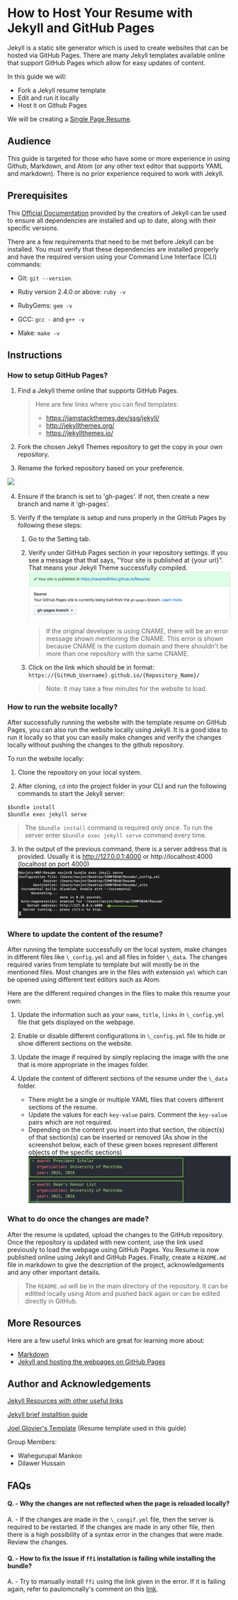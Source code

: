 # How to Host Your Resume with Jekyll and GitHub Pages

Jekyll is a static site generator which is used to create websites that can be hosted via GitHub Pages. There are many Jekyll templates available online that support GitHub Pages which allow for easy updates of content.

In this guide we will:
- Fork a Jekyll resume template
- Edit and run it locally
- Host it on Github Pages

We will be creating a [Single Page Resume](https://navjotsdhillon.github.io/Resume/).

## Audience

This guide is targeted for those who have some or more experience in using Github, Markdown, and Atom (or any other text editor that supports YAML and markdown). There is no prior experience required to work with Jekyll.

## Prerequisites

This [Official Documentation](https://jekyllrb.com/docs/installation/)  provided by the creators of Jekyll can be used to ensure all dependencies are installed and up to date, along with their specific versions.

There are a few requirements that need to be met before Jekyll can be installed. You must verify that these dependencies are  installed properly and have the required version using your Command Line Interface (CLI) commands:

  - Git: `git --version`.

  - Ruby version 2.4.0 or above: `ruby -v`

  - RubyGems: `gem -v`

  - GCC: `gcc -` and `g++ -v`

  - Make: `make -v`

## Instructions
### How to setup GitHub Pages?

1. Find a Jekyll theme online that supports GitHub Pages.
    > Here are few links where you can find templates:
    > - https://jamstackthemes.dev/ssg/jekyll/
    > - http://jekyllthemes.org/
    > - https://jekyllthemes.io/

2. Fork the chosen Jekyll Themes repository to get the copy in your own repository.

3. Rename the forked repository based on your preference.

![](https://github.com/NavjotSDhillon/Resume/blob/gh-pages/GitHub_Forking.gif?raw=true)

4. Ensure if the branch is set to 'gh-pages'. If not, then create a new branch and name it 'gh-pages'.

5. Verify if the template is setup and runs properly in the GitHub Pages by following these steps:

    1. Go to the Setting tab.

    2. Verify under GitHub Pages section in your repository settings. If you see a message that that says, "Your site is published at {your url}". That means your Jekyll Theme successfully compiled.
    ![Website URL](https://github.com/NavjotSDhillon/Resume/blob/gh-pages/Website_published.png?raw=true)

        > If the original developer is using CNAME, there will be an error message shown mentioning the CNAME. This error is shown because CNAME is the custom domain and there shouldn't be more than one repository with the same CNAME.  
    3. Click on the link which should be in format: `https://{GitHub_Username}.github.io/{Repository_Name}/`  
        > Note: It may take a few minutes for the website to load.

### How to run the website locally?
After successfully running the website with the template resume on GitHub Pages, you can also run the website locally using Jekyll. It is a good idea to run it locally so that you can easily make changes and verify the changes locally without pushing the changes to the github repository.

To run the website locally:
  1. Clone the repository on your local system.

  2. After cloning, `cd` into the project folder in your CLI and run the following commands to start the Jekyll server:
  ```
  $bundle install
  $bundle exec jekyll serve
  ```
  > The `$bundle install` command is required only once.
  > To run the server enter `$bundle exec jekyll serve` command every time.  
  3. In the output of the previous command, there is a server address that is provided. Usually it is http://127.0.0.1:4000 or http://localhost:4000 (localhost on port 4000)
  ![](https://github.com/NavjotSDhillon/Resume/blob/gh-pages/Jekyll_Server_Start.png?raw=true)

### Where to update the content of the resume?
After running the template successfully on the local system, make changes in different files like `\_config.yml` and all files in folder `\_data`. The changes required varies from template to template but will mostly be in the mentioned files. Most changes are in the files with extension `yml` which can be opened using different text editors such as Atom.

Here are the different required changes in the files to make this resume your own:
1. Update the information such as your `name`, `title`, `links` in `\_config.yml` file that gets displayed on the webpage.

2. Enable or disable different configurations in `\_config.yml` file to hide or show different sections on the website.

3. Update the image if required by simply replacing the image with the one that is more appropriate in the images folder.

4. Update the content of different sections of the resume under the `\_data` folder.
   - There might be a single or multiple YAML files that covers different sections of the resume.
   - Update the values for each `key-value` pairs. Comment the `key-value` pairs which are not required.
   - Depending on the content you insert into that section, the object(s) of that section(s) can be inserted or removed (As show in the screenshot below, each of these green boxes represent different objects of the specific sections)
   ![](https://github.com/NavjotSDhillon/Resume/blob/gh-pages/Objects.png?raw=true)

### What to do once the changes are made?
After the resume is updated, upload the changes to the GitHub repository. Once the repository is updated with new content, use the link used previously to load the webpage using GitHub Pages. You Resume is now published online using Jekyll and GitHub Pages.
Finally, create a `README.md` file in markdown to give the description of the project, acknowledgements and any other important details.
  > The `README.md` will be in the main directory of the repository. It can be editted locally using Atom and pushed back again or can be edited directly in GitHub.

## More Resources
Here are a few useful links which are great for learning more about:
 - [Markdown](https://github.github.com/gfm/)
 - [Jekyll and hosting the webpages on GitHub Pages](https://www.mikedane.com/static-site-generators/jekyll/)

## Author and Acknowledgements
[Jekyll Resources with other useful links](https://jekyllrb.com/resources/)

[Jekyll brief installtion guide](https://jekyllrb.com/docs/)    

[Joel Glovier's Template](https://github.com/jglovier/resume-template) (Resume template used in this guide)

Group Members:
  - Wahegurupal Mankoo
  - Dilawer Hussain

## FAQs
#### Q. - Why the changes are not reflected when the page is reloaded locally?  
A. - If the changes are made in the `\_congif.yml` file, then the server is required to be restarted. If the changes are made in any other file, then there is a high possibility of a syntax error in the changes that were made. Review the changes.

#### Q. - How to fix the issue if `ffi` installation is failing while installing the bundle?  
A. - Try to manually install `ffi` using the link given in the error. If it is failing again, refer to paulomcnally's comment on this [link](https://github.com/ffi/ffi/issues/611#issuecomment-364621532).
